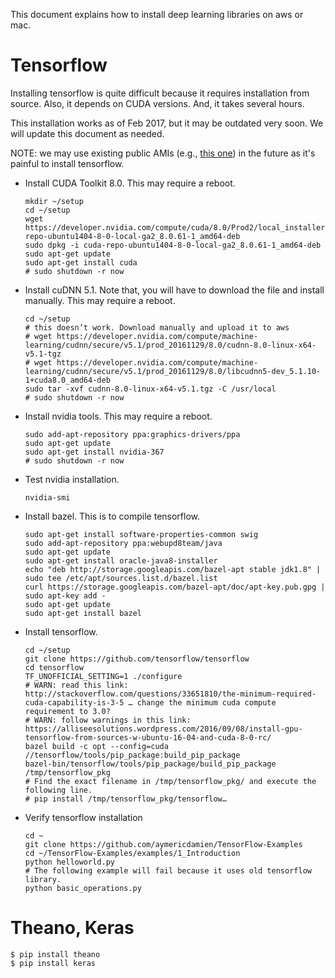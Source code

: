 This document explains how to install deep learning libraries on aws or mac.

# Tensorflow
Installing tensorflow is quite difficult because it requires installation from source. Also, it depends on CUDA versions. And, it takes several hours. 
 
This installation works as of Feb 2017, but it may be outdated very soon. We will update this document as needed.
 
NOTE: we may use existing public AMIs (e.g., [this one](https://github.com/ritchieng/tensorflow-aws-ami)) in the future as it's painful to install tensorflow.

- Install CUDA Toolkit 8.0. This may require a reboot.
    ```
    mkdir ~/setup
    cd ~/setup
    wget https://developer.nvidia.com/compute/cuda/8.0/Prod2/local_installers/cuda-repo-ubuntu1404-8-0-local-ga2_8.0.61-1_amd64-deb
    sudo dpkg -i cuda-repo-ubuntu1404-8-0-local-ga2_8.0.61-1_amd64-deb
    sudo apt-get update
    sudo apt-get install cuda
    # sudo shutdown -r now
    ```

- Install cuDNN 5.1. Note that, you will have to download the file and install manually. This may require a reboot.
    ```
    cd ~/setup
    # this doesn’t work. Download manually and upload it to aws
    # wget https://developer.nvidia.com/compute/machine-learning/cudnn/secure/v5.1/prod_20161129/8.0/cudnn-8.0-linux-x64-v5.1-tgz
    # wget https://developer.nvidia.com/compute/machine-learning/cudnn/secure/v5.1/prod_20161129/8.0/libcudnn5-dev_5.1.10-1+cuda8.0_amd64-deb
    sudo tar -xvf cudnn-8.0-linux-x64-v5.1.tgz -C /usr/local
    # sudo shutdown -r now
    ```

- Install nvidia tools. This may require a reboot.
    ```
    sudo add-apt-repository ppa:graphics-drivers/ppa
    sudo apt-get update
    sudo apt-get install nvidia-367
    # sudo shutdown -r now
    ```

- Test nvidia installation.
    ```
    nvidia-smi
    ```

- Install bazel. This is to compile tensorflow.
    ```
    sudo apt-get install software-properties-common swig
    sudo add-apt-repository ppa:webupd8team/java
    sudo apt-get update
    sudo apt-get install oracle-java8-installer
    echo "deb http://storage.googleapis.com/bazel-apt stable jdk1.8" | sudo tee /etc/apt/sources.list.d/bazel.list
    curl https://storage.googleapis.com/bazel-apt/doc/apt-key.pub.gpg | sudo apt-key add -
    sudo apt-get update
    sudo apt-get install bazel
    ```

- Install tensorflow.
    ```
    cd ~/setup
    git clone https://github.com/tensorflow/tensorflow
    cd tensorflow
    TF_UNOFFICIAL_SETTING=1 ./configure
    # WARN: read this link: http://stackoverflow.com/questions/33651810/the-minimum-required-cuda-capability-is-3-5 … change the minimum cuda compute requirement to 3.0?
    # WARN: follow warnings in this link: https://alliseesolutions.wordpress.com/2016/09/08/install-gpu-tensorflow-from-sources-w-ubuntu-16-04-and-cuda-8-0-rc/
    bazel build -c opt --config=cuda //tensorflow/tools/pip_package:build_pip_package
    bazel-bin/tensorflow/tools/pip_package/build_pip_package /tmp/tensorflow_pkg
    # Find the exact filename in /tmp/tensorflow_pkg/ and execute the following line.
    # pip install /tmp/tensorflow_pkg/tensorflow…
    ```

- Verify tensorflow installation
    ```
    cd ~
    git clone https://github.com/aymericdamien/TensorFlow-Examples
    cd ~/TensorFlow-Examples/examples/1_Introduction
    python helloworld.py
    # The following example will fail because it uses old tensorflow library.
    python basic_operations.py
    ```

# Theano, Keras
```
$ pip install theano
$ pip install keras
```